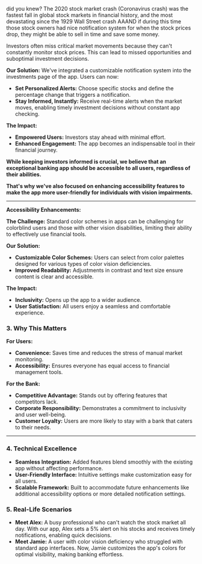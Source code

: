 
did you knew?
The 2020 stock market crash (Coronavirus crash) was the fastest fall in global stock markets in financial history, and
the most devastating since the 1929 Wall Street crash AAAND if during this time those stock owners had nice 
notification system for when the stock prices drop, they might be able to sell in time and save some money.

Investors often miss critical market movements because they can't constantly monitor stock prices. This can lead to missed opportunities and suboptimal investment decisions.

**Our Solution:**
We've integrated a customizable notification system into the investments page of the app. Users can now:

- **Set Personalized Alerts:** Choose specific stocks and define the percentage change that triggers a notification.
- **Stay Informed, Instantly:** Receive real-time alerts when the market moves, enabling timely investment decisions without constant app checking.

**The Impact:**

- **Empowered Users:** Investors stay ahead with minimal effort.
- **Enhanced Engagement:** The app becomes an indispensable tool in their financial journey.


**While keeping investors informed is crucial, we believe that an exceptional banking app should be accessible to all users, regardless of their abilities.**

**That's why we've also focused on enhancing accessibility features to make the app more user-friendly for individuals with vision impairments.**

---

**Accessibility Enhancements:**

**The Challenge:**
Standard color schemes in apps can be challenging for colorblind users and those with other vision disabilities, limiting their ability to effectively use financial tools.

**Our Solution:**

- **Customizable Color Schemes:** Users can select from color palettes designed for various types of color vision deficiencies.
- **Improved Readability:** Adjustments in contrast and text size ensure content is clear and accessible.

**The Impact:**

- **Inclusivity:** Opens up the app to a wider audience.
- **User Satisfaction:** All users enjoy a seamless and comfortable experience.


### **3. Why This Matters**

**For Users:**

- **Convenience:** Saves time and reduces the stress of manual market monitoring.
- **Accessibility:** Ensures everyone has equal access to financial management tools.

**For the Bank:**

- **Competitive Advantage:** Stands out by offering features that competitors lack.
- **Corporate Responsibility:** Demonstrates a commitment to inclusivity and user well-being.
- **Customer Loyalty:** Users are more likely to stay with a bank that caters to their needs.

---

### **4. Technical Excellence**

- **Seamless Integration:** Added features blend smoothly with the existing app without affecting performance.
- **User-Friendly Interface:** Intuitive settings make customization easy for all users.
- **Scalable Framework:** Built to accommodate future enhancements like additional accessibility options or more detailed notification settings.


### **5. Real-Life Scenarios**

- **Meet Alex:** A busy professional who can't watch the stock market all day. With our app, Alex sets a 5% alert on his stocks and receives timely notifications, enabling quick decisions.
- **Meet Jamie:** A user with color vision deficiency who struggled with standard app interfaces. Now, Jamie customizes the app's colors for optimal visibility, making banking effortless.
